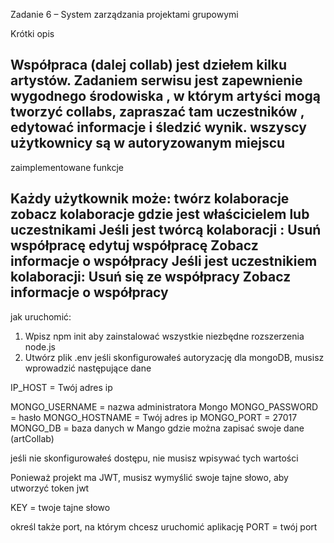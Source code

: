 Zadanie 6 – System zarządzania projektami grupowymi

Krótki opis

Współpraca (dalej collab) jest dziełem kilku artystów. Zadaniem serwisu jest zapewnienie wygodnego środowiska , w którym artyści mogą tworzyć collabs, zapraszać tam uczestników , edytować informacje i śledzić wynik. 
wszyscy użytkownicy są w autoryzowanym miejscu
--------------------------------------------------------
zaimplementowane funkcje

Każdy użytkownik może:
twórz kolaboracje
zobacz kolaboracje gdzie jest właścicielem lub uczestnikami
Jeśli jest twórcą kolaboracji :
Usuń współpracę
edytuj współpracę
Zobacz informacje o współpracy
Jeśli jest uczestnikiem kolaboracji:
Usuń się ze współpracy
Zobacz informacje o współpracy
--------------------------------------------------

jak uruchomić:
1) Wpisz npm init aby zainstalować wszystkie niezbędne rozszerzenia node.js
2) Utwórz plik .env jeśli skonfigurowałeś autoryzację dla mongoDB, musisz wprowadzić następujące dane 


IP_HOST = Twój adres ip

MONGO_USERNAME = nazwa administratora Mongo
MONGO_PASSWORD = hasło
MONGO_HOSTNAME = Twój adres ip
MONGO_PORT = 27017 
MONGO_DB = baza danych w Mango gdzie można zapisać swoje dane (artCollab)

jeśli nie skonfigurowałeś dostępu, nie musisz wpisywać tych wartości

Ponieważ projekt ma JWT, musisz wymyślić swoje tajne słowo, aby utworzyć token jwt

KEY = twoje tajne słowo 

określ także port, na którym chcesz uruchomić aplikację
PORT = twój port